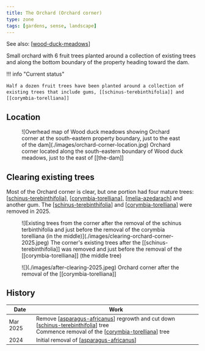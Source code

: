 ```yaml
---
title: The Orchard (Orchard corner)
type: zone
tags: [gardens, sense, landscape]
---
```


See also: [[wood-duck-meadows]]

Small orchard with 6 fruit trees planted around a collection of existing trees and along the bottom boundary of the property heading toward the dam.

!!! info "Current status"

    Half a dozen fruit trees have been planted around a collection of existing trees that include gums, [[schinus-terebinthifolia]] and [[corymbia-torelliana]]


## Location 

<figure markdown>
![Overhead map of Wood duck meadows showing Orchard corner at the south-eastern property boundary, just to the east of the dam](./images/orchard-corner-location.jpg)
<caption>Orchard corner located along the south-eastern boundary of Wood duck meadows, just to the east of [[the-dam]]</caption>
</figure>

## Clearing existing trees

Most of the Orchard corner is clear, but one portion had four mature trees: [[schinus-terebinthifolia]], [[corymbia-torelliana]], [[melia-azedarach]] and another gum. The [[schinus-terebinthifolia]] and [[corymbia-torelliana]] were removed in 2025.

<figure markdown>
![Existing trees from the corner after the removal of the schinus terbinthifolia and just before the removal of the corymbia torelliana (in the middle)](./images/clearing-orchard-corner-2025.jpeg)
<caption>The corner's existing trees after the [[schinus-terebinthifolia]] was removed and just before the removal of the [[corymbia-torelliana]] (the middle tree)</caption>
</figure>

<figure markdown>
![](./images/after-clearing-2025.jpeg)
<caption>Orchard corner after the removal of the [[corymbia-torelliana]]</caption>
</figure>

## History

| Date | Work |
| --- | --- |
| Mar 2025 | Remove [[asparagus-africanus]] regrowth and cut down [[schinus-terebinthifolia]] tree<br />Commence removal of the  [[corymbia-torelliana]] tree |
| 2024 | Initial removal of [[asparagus-africanus]] |

[//begin]: # "Autogenerated link references for markdown compatibility"
[wood-duck-meadows]: wood-duck-meadows "Wood duck meadows"
[schinus-terebinthifolia]: plants/schinus-terebinthifolia "Schinus Terebinthifolia (Brazilian pepper tree)"
[corymbia-torelliana]: plants/corymbia-torelliana "corymbia-torelliana"
[melia-azedarach]: melia-azedarach "Melia azedarach (white cedar)"
[asparagus-africanus]: plants/asparagus-africanus "Asparagus africanus (Climbing asparagus fern)"
[//end]: # "Autogenerated link references"
